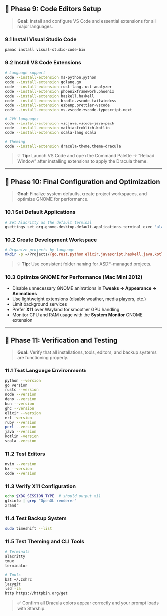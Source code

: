 ## 🧠 Phase 9: Code Editors Setup
> **Goal:** Install and configure VS Code and essential extensions for all major languages.

### 9.1 Install Visual Studio Code
```bash
pamac install visual-studio-code-bin
```

### 9.2 Install VS Code Extensions
```bash
# Language support
code --install-extension ms-python.python
code --install-extension golang.go
code --install-extension rust-lang.rust-analyzer
code --install-extension phoenixframework.phoenix
code --install-extension haskell.haskell
code --install-extension bradlc.vscode-tailwindcss
code --install-extension esbenp.prettier-vscode
code --install-extension ms-vscode.vscode-typescript-next

# JVM languages
code --install-extension vscjava.vscode-java-pack
code --install-extension mathiasfrohlich.kotlin
code --install-extension scala-lang.scala

# Theming
code --install-extension dracula-theme.theme-dracula
```

> 💡 **Tip:** Launch VS Code and open the Command Palette → “Reload Window” after installing extensions to apply the Dracula theme.

---

## 🚀 Phase 10: Final Configuration and Optimization
> **Goal:** Finalize system defaults, create project workspaces, and optimize GNOME for performance.

### 10.1 Set Default Applications
```bash
# Set Alacritty as the default terminal
gsettings set org.gnome.desktop.default-applications.terminal exec 'alacritty'
```

### 10.2 Create Development Workspace
```bash
# Organize projects by language
mkdir -p ~/Projects/{go,rust,python,elixir,javascript,haskell,java,kotlin,scala}
```
> 💡 **Tip:** Use consistent folder naming for ASDF-managed projects.

### 10.3 Optimize GNOME for Performance (Mac Mini 2012)
- Disable unnecessary GNOME animations in **Tweaks → Appearance → Animations**  
- Use lightweight extensions (disable weather, media players, etc.)  
- Limit background services  
- Prefer **X11** over Wayland for smoother GPU handling  
- Monitor CPU and RAM usage with the **System Monitor** GNOME extension

---

## 🧪 Phase 11: Verification and Testing
> **Goal:** Verify that all installations, tools, editors, and backup systems are functioning properly.

### 11.1 Test Language Environments
```bash
python --version
go version
rustc --version
node --version
deno --version
bun --version
ghc --version
elixir --version
erl -version
ruby --version
perl --version
java --version
kotlin -version
scala -version
```

### 11.2 Test Editors
```bash
nvim --version
hx --version
code --version
```

### 11.3 Verify X11 Configuration
```bash
echo $XDG_SESSION_TYPE  # should output x11
glxinfo | grep "OpenGL renderer"
xrandr
```

### 11.4 Test Backup System
```bash
sudo timeshift --list
```

### 11.5 Test Theming and CLI Tools
```bash
# Terminals
alacritty
tmux
terminator

# Tools
bat ~/.zshrc
lazygit
lsd -la
http https://httpbin.org/get
```
> ✅ Confirm all Dracula colors appear correctly and your prompt loads with Starship.
